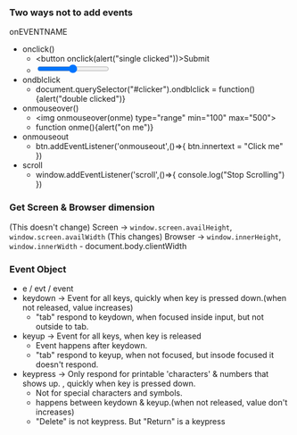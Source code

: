 ### Two ways not to add events
onEVENTNAME
- onclick()
    - <button onclick(alert("single clicked"))>Submit</button>
    - <input id="clicker" type="range" min="100" max="500">
- ondblclick 
    - document.querySelector("#clicker").ondblclick = function(){alert("double clicked")}
- onmouseover()
    - <img onmouseover(onme) type="range" min="100" max="500">
    - function onme(){alert("on me")}
- onmouseout
    - btn.addEventListener('onmouseout',()=>{
        btn.innertext = "Click me"
    })
- scroll
    - window.addEventListener('scroll',()=>{
        console.log("Stop Scrolling")
    })
### Get Screen & Browser dimension
(This doesn't change)
Screen -> `window.screen.availHeight`, `window.screen.availWidth`
(This changes)
Browser -> `window.innerHeight`, `window.innerWidth`
    - document.body.clientWidth

### Event Object
- e / evt / event
- keydown -> Event for all keys, quickly when key is pressed down.(when not released, value increases)
    - "tab" respond to keydown, when focused inside input, but not outside to tab.
- keyup -> Event for all keys, when key is released
    - Event happens after keydown.
    - "tab" respond to keyup, when not focused, but insode focused it doesn't respond.
- keypress -> Only respond for printable 'characters' & numbers that shows up. , quickly when key is pressed down.
    - Not for special characters and symbols.
    - happens between keydown & keyup.(when not released, value don't increases)
    - "Delete" is not keypress. But "Return" is a keypress

